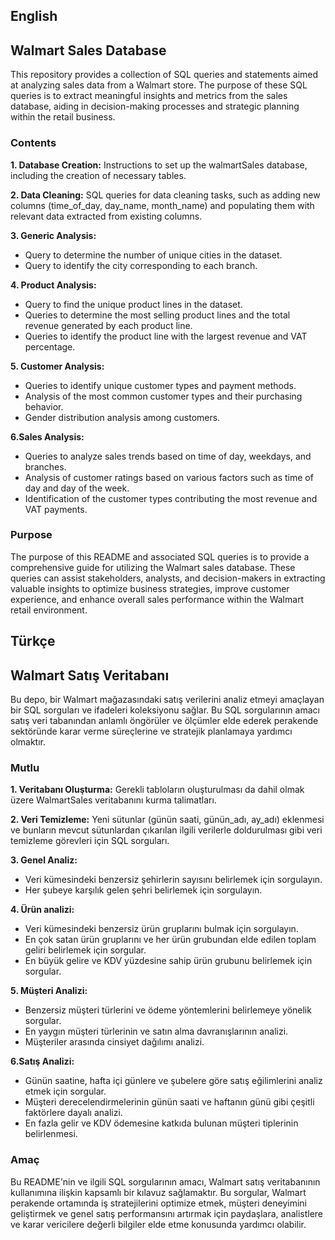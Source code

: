 ## English
## Walmart Sales Database 

This repository provides a collection of SQL queries and statements aimed at analyzing sales data from a Walmart store. The purpose of these SQL queries is to extract meaningful insights and metrics from the sales database, aiding in decision-making processes and strategic planning within the retail business.

### Contents

**1. Database Creation:** Instructions to set up the walmartSales database, including the creation of necessary tables.

**2. Data Cleaning:** SQL queries for data cleaning tasks, such as adding new columns (time_of_day, day_name, month_name) and populating them with relevant data extracted from existing columns.

**3. Generic Analysis:**
- Query to determine the number of unique cities in the dataset.
- Query to identify the city corresponding to each branch.

**4. Product Analysis:**
- Query to find the unique product lines in the dataset.
- Queries to determine the most selling product lines and the total revenue generated by each product line.
- Queries to identify the product line with the largest revenue and VAT percentage.

**5. Customer Analysis:**
- Queries to identify unique customer types and payment methods.
- Analysis of the most common customer types and their purchasing behavior.
- Gender distribution analysis among customers.

**6.Sales Analysis:**

- Queries to analyze sales trends based on time of day, weekdays, and branches.
- Analysis of customer ratings based on various factors such as time of day and day of the week.
- Identification of the customer types contributing the most revenue and VAT payments.

### Purpose

The purpose of this README and associated SQL queries is to provide a comprehensive guide for utilizing the Walmart sales database. These queries can assist stakeholders, analysts, and decision-makers in extracting valuable insights to optimize business strategies, improve customer experience, and enhance overall sales performance within the Walmart retail environment.



## Türkçe
## Walmart Satış Veritabanı

Bu depo, bir Walmart mağazasındaki satış verilerini analiz etmeyi amaçlayan bir SQL sorguları ve ifadeleri koleksiyonu sağlar. Bu SQL sorgularının amacı satış veri tabanından anlamlı öngörüler ve ölçümler elde ederek perakende sektöründe karar verme süreçlerine ve stratejik planlamaya yardımcı olmaktır.

### Mutlu

**1. Veritabanı Oluşturma:** Gerekli tabloların oluşturulması da dahil olmak üzere WalmartSales veritabanını kurma talimatları.

**2. Veri Temizleme:** Yeni sütunlar (günün saati, günün_adı, ay_adı) eklenmesi ve bunların mevcut sütunlardan çıkarılan ilgili verilerle doldurulması gibi veri temizleme görevleri için SQL sorguları.

**3. Genel Analiz:**
- Veri kümesindeki benzersiz şehirlerin sayısını belirlemek için sorgulayın.
- Her şubeye karşılık gelen şehri belirlemek için sorgulayın.

**4. Ürün analizi:**
- Veri kümesindeki benzersiz ürün gruplarını bulmak için sorgulayın.
- En çok satan ürün gruplarını ve her ürün grubundan elde edilen toplam geliri belirlemek için sorgular.
- En büyük gelire ve KDV yüzdesine sahip ürün grubunu belirlemek için sorgular.

**5. Müşteri Analizi:**
- Benzersiz müşteri türlerini ve ödeme yöntemlerini belirlemeye yönelik sorgular.
- En yaygın müşteri türlerinin ve satın alma davranışlarının analizi.
- Müşteriler arasında cinsiyet dağılımı analizi.

**6.Satış Analizi:**

- Günün saatine, hafta içi günlere ve şubelere göre satış eğilimlerini analiz etmek için sorgular.
- Müşteri derecelendirmelerinin günün saati ve haftanın günü gibi çeşitli faktörlere dayalı analizi.
- En fazla gelir ve KDV ödemesine katkıda bulunan müşteri tiplerinin belirlenmesi.

### Amaç

Bu README'nin ve ilgili SQL sorgularının amacı, Walmart satış veritabanının kullanımına ilişkin kapsamlı bir kılavuz sağlamaktır. Bu sorgular, Walmart perakende ortamında iş stratejilerini optimize etmek, müşteri deneyimini geliştirmek ve genel satış performansını artırmak için paydaşlara, analistlere ve karar vericilere değerli bilgiler elde etme konusunda yardımcı olabilir.

